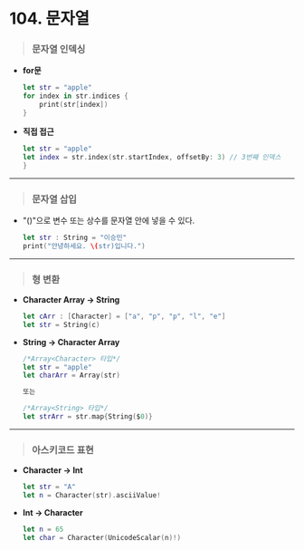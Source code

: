 # 104. 문자열

> ### 문자열 인덱싱
* **for문**
    ```swift
    let str = "apple"
    for index in str.indices {
        print(str[index])
    }
    ```

* **직접 접근**
    ```swift
    let str = "apple"
    let index = str.index(str.startIndex, offsetBy: 3) // 3번째 인덱스
    }
    ```

***

> ### 문자열 삽입
- "\()"으로 변수 또는 상수를 문자열 안에 넣을 수 있다.
    ```swift
    let str : String = "이승민"
    print("안녕하세요. \(str)입니다.")
    ```

***

> ### 형 변환
* **Character Array -> String**
    ```swift
    let cArr : [Character] = ["a", "p", "p", "l", "e"]
    let str = String(c)
    ```

* **String -> Character Array**
    ```swift
    /*Array<Character> 타입*/
    let str = "apple"
    let charArr = Array(str)

    또는

    /*Array<String> 타입*/
    let strArr = str.map{String($0)}
    ```

***

> ### 아스키코드 표현
* **Character -> Int**
    ```swift
    let str = "A"
    let n = Character(str).asciiValue!
    ```

* **Int -> Character**
    ```swift
    let n = 65
    let char = Character(UnicodeScalar(n)!)
    ```